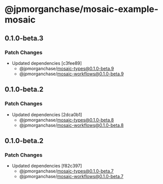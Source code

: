 # @jpmorganchase/mosaic-example-mosaic

## 0.1.0-beta.3

### Patch Changes

- Updated dependencies [c3fee89]
  - @jpmorganchase/mosaic-types@0.1.0-beta.9
  - @jpmorganchase/mosaic-workflows@0.1.0-beta.9

## 0.1.0-beta.2

### Patch Changes

- Updated dependencies [2dca0b1]
  - @jpmorganchase/mosaic-types@0.1.0-beta.8
  - @jpmorganchase/mosaic-workflows@0.1.0-beta.8

## 0.1.0-beta.2

### Patch Changes

- Updated dependencies [f82c397]
  - @jpmorganchase/mosaic-types@0.1.0-beta.7
  - @jpmorganchase/mosaic-workflows@0.1.0-beta.7
